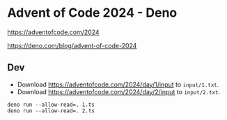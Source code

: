 # Advent of Code 2024 - Deno

https://adventofcode.com/2024

https://deno.com/blog/advent-of-code-2024

## Dev

- Download https://adventofcode.com/2024/day/1/input to `input/1.txt`.
- Download https://adventofcode.com/2024/day/2/input to `input/2.txt`.

```shell
deno run --allow-read=. 1.ts
deno run --allow-read=. 2.ts
```